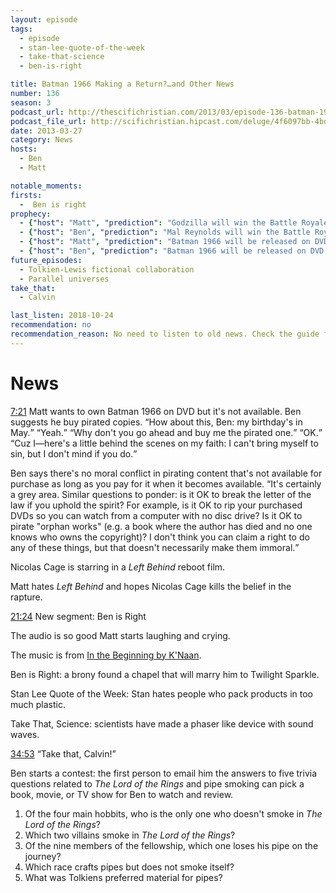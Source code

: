 ```yaml
---
layout: episode
tags:
  - episode
  - stan-lee-quote-of-the-week
  - take-that-science
  - ben-is-right

title: Batman 1966 Making a Return?…and Other News
number: 136
season: 3
podcast_url: http://thescifichristian.com/2013/03/episode-136-batman-1966-making-a-return-and-other-news/
podcast_file_url: http://scifichristian.hipcast.com/deluge/4f6097bb-4bda-67c9-17fe-6061045f7fd4.mp3
date: 2013-03-27
category: News
hosts:
  - Ben
  - Matt

notable_moments:
firsts:
  -  Ben is right
prophecy: 
  - {"host": "Matt", "prediction": "Godzilla will win the Battle Royale", "veracity": false, "comments": ""}
  - {"host": "Ben", "prediction": "Mal Reynolds will win the Battle Royale", "veracity": true, "comments": ""}
  - {"host": "Matt", "prediction": "Batman 1966 will be released on DVD in 2013", "veracity": false, "comments": ""}
  - {"host": "Ben", "prediction": "Batman 1966 will be released on DVD in 2014", "veracity": true, "comments": ""}
future_episodes:
  - Tolkien-Lewis fictional collaboration
  - Parallel universes
take_that:
  - Calvin

last_listen: 2018-10-24
recommendation: no
recommendation_reason: No need to listen to old news. Check the guide for what's interesting in hindsight.
---
```

# News
<div class="quote">
  <a class="timestamp tag is-medium is-rounded is-primary" href="http://scifichristian.hipcast.com/deluge/4f6097bb-4bda-67c9-17fe-6061045f7fd4.mp3#t=00:07:21">7:21</a>
  <span class="quote-context is-size-6">Matt wants to own Batman 1966 on DVD but it's not available. Ben suggests he buy pirated copies.</span>
  <q class="matt">How about this, Ben: my birthday's in May.</q>
  <q class="ben">Yeah.</q>
  <q class="matt">Why don't you go ahead and buy me the pirated one.</q>
  <q class="ben">OK.</q>
  <q class="matt">Cuz I—here's a little behind the scenes on my faith: I can't bring myself to sin, but I don't mind if you do.</q>
</div>

Ben says there's no moral conflict in pirating content that's not available for purchase as long as you pay for it when it becomes available. <q class="archivist">It's certainly a grey area. Similar questions to ponder: is it OK to break the letter of the law if you uphold the spirit? For example, is it OK to rip your purchased DVDs so you can watch from a computer with no disc drive? Is it OK to pirate "orphan works" (e.g. a book where the author has died and no one knows who owns the copyright)? I don't think you can claim a right to do any of these things, but that doesn't necessarily make them immoral.</q>

Nicolas Cage is starring in a <i class="work-title">Left Behind</i> reboot film.

Matt hates <i class="work-title">Left Behind</i> and hopes Nicolas Cage kills the belief in the rapture.

<a class="timestamp tag is-medium is-rounded is-primary" href="http://scifichristian.hipcast.com/deluge/4f6097bb-4bda-67c9-17fe-6061045f7fd4.mp3#t=00:21:24">21:24</a> New segment: Ben is Right

The audio is so good Matt starts laughing and crying.

The music is from <a href="https://www.youtube.com/watch?v=uq0pygjQK74">In the Beginning by K'Naan</a>.

Ben is Right: a brony found a chapel that will marry him to Twilight Sparkle.

Stan Lee Quote of the Week: Stan hates people who pack products in too much plastic.

Take That, Science: scientists have made a phaser like device with sound waves.

<div class="quote">
  <a class="timestamp tag is-medium is-rounded is-primary" href="http://scifichristian.hipcast.com/deluge/4f6097bb-4bda-67c9-17fe-6061045f7fd4.mp3#t=00:34:53">34:53</a>
  <q class="ben">Take that, Calvin!</q>
</div>

Ben starts a contest: the first person to email him the answers to five trivia questions related to <i class="work-title">The Lord of the Rings</i> and pipe smoking can pick a book, movie, or TV show for Ben to watch and review.

<ol>
  <li>Of the four main hobbits, who is the only one who doesn't smoke in <i class="work-title">The Lord of the Rings</i>? 
  <li>Which two villains smoke in <i class="work-title">The Lord of the Rings</i>? 
  <li>Of the nine members of the fellowship, which one loses his pipe on the journey?
  <li>Which race crafts pipes but does not smoke itself? 
  <li>What was Tolkiens preferred material for pipes? 
</ol>
